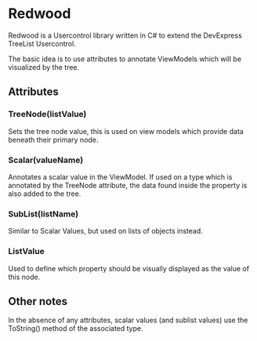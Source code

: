 # Redwood

Redwood is a Usercontrol library written in C# to extend the DevExpress TreeList Usercontrol. 

The basic idea is to use attributes to annotate ViewModels which will be visualized by the tree.

## Attributes

### TreeNode(listValue)

Sets the tree node value, this is used on view models which provide data beneath their primary node.

### Scalar(valueName)

Annotates a scalar value in the ViewModel. If used on a type which is annotated by the TreeNode attribute, the data found inside the property is also added to the tree.

### SubList(listName)

Similar to Scalar Values, but used on lists of objects instead.

### ListValue

Used to define which property should be visually displayed as the value of this node. 

## Other notes

In the absence of any attributes, scalar values (and sublist values) use the ToString() method of the associated type.
